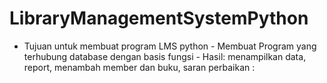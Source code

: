 # LibraryManagementSystemPython
- Tujuan untuk membuat program LMS python - Membuat Program yang terhubung database dengan basis fungsi - Hasil: menampilkan data, report, menambah member dan buku, saran perbaikan : 
